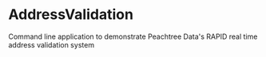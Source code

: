 AddressValidation
=================

Command line application to demonstrate Peachtree Data's RAPID real time address validation system
